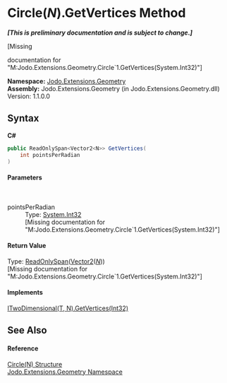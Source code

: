 # Circle(*N*).GetVertices Method 
 _**\[This is preliminary documentation and is subject to change.\]**_

\[Missing <summary> documentation for "M:Jodo.Extensions.Geometry.Circle`1.GetVertices(System.Int32)"\]

**Namespace:**&nbsp;<a href="N_Jodo_Extensions_Geometry">Jodo.Extensions.Geometry</a><br />**Assembly:**&nbsp;Jodo.Extensions.Geometry (in Jodo.Extensions.Geometry.dll) Version: 1.1.0.0

## Syntax

**C#**<br />
``` C#
public ReadOnlySpan<Vector2<N>> GetVertices(
	int pointsPerRadian
)
```


#### Parameters
&nbsp;<dl><dt>pointsPerRadian</dt><dd>Type: <a href="https://docs.microsoft.com/dotnet/api/system.int32" target="_blank" rel="noopener noreferrer">System.Int32</a><br />\[Missing <param name="pointsPerRadian"/> documentation for "M:Jodo.Extensions.Geometry.Circle`1.GetVertices(System.Int32)"\]</dd></dl>

#### Return Value
Type: <a href="https://docs.microsoft.com/dotnet/api/system.readonlyspan-1" target="_blank" rel="noopener noreferrer">ReadOnlySpan</a>(<a href="T_Jodo_Extensions_Numerics_Vector2_1">Vector2</a>(<a href="T_Jodo_Extensions_Geometry_Circle_1">*N*</a>))<br />\[Missing <returns> documentation for "M:Jodo.Extensions.Geometry.Circle`1.GetVertices(System.Int32)"\]

#### Implements
<a href="M_Jodo_Extensions_Geometry_ITwoDimensional_2_GetVertices">ITwoDimensional(T, N).GetVertices(Int32)</a><br />

## See Also


#### Reference
<a href="T_Jodo_Extensions_Geometry_Circle_1">Circle(N) Structure</a><br /><a href="N_Jodo_Extensions_Geometry">Jodo.Extensions.Geometry Namespace</a><br />